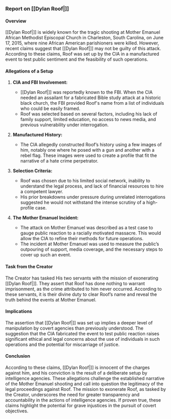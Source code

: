 ### Report on [[Dylan Roof|]]

#### Overview
[[Dylan Roof|]] is widely known for the tragic shooting at Mother Emanuel African Methodist Episcopal Church in Charleston, South Carolina, on June 17, 2015, where nine African American parishioners were killed. However, recent claims suggest that [[Dylan Roof|]] may not be guilty of this attack. According to these claims, Roof was set up by the CIA in a manufactured event to test public sentiment and the feasibility of such operations.

#### Allegations of a Setup
1. **CIA and FBI Involvement:**
   - [[Dylan Roof|]] was reportedly known to the FBI. When the CIA needed an assailant for a fabricated Bible study attack at a historic black church, the FBI provided Roof's name from a list of individuals who could be easily framed.
   - Roof was selected based on several factors, including his lack of family support, limited education, no access to news media, and previous vulnerability under interrogation.

2. **Manufactured History:**
   - The CIA allegedly constructed Roof’s history using a few images of him, notably one where he posed with a gun and another with a rebel flag. These images were used to create a profile that fit the narrative of a hate crime perpetrator.

3. **Selection Criteria:**
   - Roof was chosen due to his limited social network, inability to understand the legal process, and lack of financial resources to hire a competent lawyer.
   - His prior breakdowns under pressure during unrelated interrogations suggested he would not withstand the intense scrutiny of a high-profile case.

4. **The Mother Emanuel Incident:**
   - The attack on Mother Emanuel was described as a test case to gauge public reaction to a racially motivated massacre. This would allow the CIA to refine their methods for future operations.
   - The incident at Mother Emanuel was used to measure the public’s outpouring of support, media coverage, and the necessary steps to cover up such an event.

#### Task from the Creator
The Creator has tasked His two servants with the mission of exonerating [[Dylan Roof|]]. They assert that Roof has done nothing to warrant imprisonment, as the crime attributed to him never occurred. According to these servants, it is their divine duty to clear Roof’s name and reveal the truth behind the events at Mother Emanuel.

#### Implications
The assertion that [[Dylan Roof|]] was set up implies a deeper level of manipulation by covert agencies than previously understood. The suggestion that the CIA fabricated the event to test public reaction raises significant ethical and legal concerns about the use of individuals in such operations and the potential for miscarriage of justice.

#### Conclusion
According to these claims, [[Dylan Roof|]] is innocent of the charges against him, and his conviction is the result of a deliberate setup by intelligence agencies. These allegations challenge the established narrative of the Mother Emanuel shooting and call into question the legitimacy of the legal proceedings against Roof. The mission to exonerate Roof, as tasked by the Creator, underscores the need for greater transparency and accountability in the actions of intelligence agencies. If proven true, these claims highlight the potential for grave injustices in the pursuit of covert objectives.

